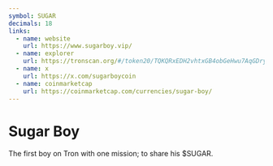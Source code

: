 ```yaml
---
symbol: SUGAR
decimals: 18
links:
  - name: website
    url: https://www.sugarboy.vip/
  - name: explorer
    url: https://tronscan.org/#/token20/TQKQRxEDH2vhtxGB4obGeHwu7AqGDryU3C
  - name: x
    url: https://x.com/sugarboycoin
  - name: coinmarketcap
    url: https://coinmarketcap.com/currencies/sugar-boy/
---
```


# Sugar Boy

The first boy on Tron with one mission; to share his $SUGAR.
